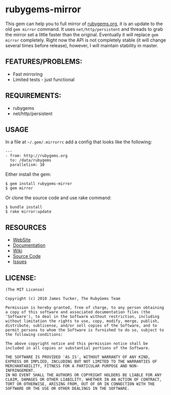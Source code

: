 # rubygems-mirror

This gem can help you to full mirror of [rubygems.org](http://rubygems.org), 
it is an update to the old `gem mirror` command. It uses `net/http/persistent`
and threads to grab the mirror set a little faster than the original.
Eventually it will replace `gem mirror` completely. Right now the API is not
completely stable (it will change several times before release), however, I
will maintain stability in master.

## FEATURES/PROBLEMS:

* Fast mirroring
* Limited tests - just functional

## REQUIREMENTS:

* rubygems
* net/http/persistent

## USAGE

In a file at `~/.gem/.mirrorrc` add a config that looks like the following:

    ---
    - from: http://rubygems.org
      to: /data/rubygems
      parallelism: 10

Either install the gem:
    
    $ gem install rubygems-mirror
    $ gem mirror

Or clone the source code and use rake command:

    $ bundle install
    $ rake mirror:update


## RESOURCES

* [WebSite](http://rubygems.org/)
* [Documentation](http://rubygems.rubyforge.org/rubygems-mirror/README_rdoc.html)
* [Wiki](http://wiki.github.com/rubygems/rubygems-mirror/)
* [Source Code](http://github.com/rubygems/rubygems-mirror/)
* [Issues](http://github.com/rubygems/rubygems-mirror/issues)

## LICENSE:

    (The MIT License)

    Copyright (c) 2010 James Tucker, The RubyGems Team

    Permission is hereby granted, free of charge, to any person obtaining
    a copy of this software and associated documentation files (the
    'Software'), to deal in the Software without restriction, including
    without limitation the rights to use, copy, modify, merge, publish,
    distribute, sublicense, and/or sell copies of the Software, and to
    permit persons to whom the Software is furnished to do so, subject to
    the following conditions:

    The above copyright notice and this permission notice shall be
    included in all copies or substantial portions of the Software.

    THE SOFTWARE IS PROVIDED 'AS IS', WITHOUT WARRANTY OF ANY KIND,
    EXPRESS OR IMPLIED, INCLUDING BUT NOT LIMITED TO THE WARRANTIES OF
    MERCHANTABILITY, FITNESS FOR A PARTICULAR PURPOSE AND NON-INFRINGEMENT.
    IN NO EVENT SHALL THE AUTHORS OR COPYRIGHT HOLDERS BE LIABLE FOR ANY
    CLAIM, DAMAGES OR OTHER LIABILITY, WHETHER IN AN ACTION OF CONTRACT,
    TORT OR OTHERWISE, ARISING FROM, OUT OF OR IN CONNECTION WITH THE
    SOFTWARE OR THE USE OR OTHER DEALINGS IN THE SOFTWARE.
